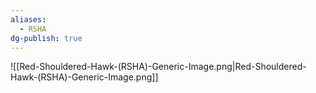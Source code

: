 ```yaml
---
aliases:
  - RSHA
dg-publish: true
---
```

![[Red-Shouldered-Hawk-(RSHA)-Generic-Image.png|Red-Shouldered-Hawk-(RSHA)-Generic-Image.png]]